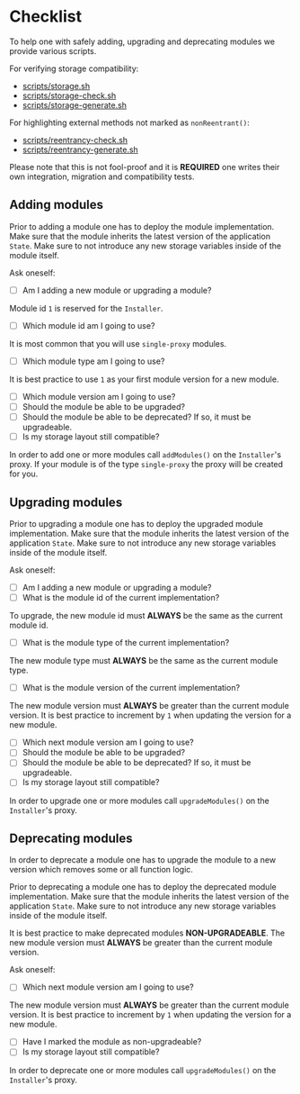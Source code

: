 # Checklist

To help one with safely adding, upgrading and deprecating modules we provide various scripts.

For verifying storage compatibility:

- [scripts/storage.sh](../scripts/storage.sh)
- [scripts/storage-check.sh](../scripts/storage-check.sh)
- [scripts/storage-generate.sh](../scripts/storage-generate.sh)

For highlighting external methods not marked as `nonReentrant()`:

- [scripts/reentrancy-check.sh](../scripts/reentrancy-check.sh)
- [scripts/reentrancy-generate.sh](../scripts/reentrancy-generate.sh)

Please note that this is not fool-proof and it is **REQUIRED** one writes their own integration, migration and compatibility tests.

## Adding modules

Prior to adding a module one has to deploy the module implementation.
Make sure that the module inherits the latest version of the application `State`.
Make sure to not introduce any new storage variables inside of the module itself.

Ask oneself:

- [ ] Am I adding a new module or upgrading a module?

Module id `1` is reserved for the `Installer`.

- [ ] Which module id am I going to use?

It is most common that you will use `single-proxy` modules.

- [ ] Which module type am I going to use?

It is best practice to use `1` as your first module version for a new module.

- [ ] Which module version am I going to use?
- [ ] Should the module be able to be upgraded?
- [ ] Should the module be able to be deprecated? If so, it must be upgradeable.
- [ ] Is my storage layout still compatible?

In order to add one or more modules call `addModules()` on the `Installer`'s proxy.
If your module is of the type `single-proxy` the proxy will be created for you.

## Upgrading modules

Prior to upgrading a module one has to deploy the upgraded module implementation.
Make sure that the module inherits the latest version of the application `State`.
Make sure to not introduce any new storage variables inside of the module itself.

Ask oneself:

- [ ] Am I adding a new module or upgrading a module?
- [ ] What is the module id of the current implementation?

To upgrade, the new module id must **ALWAYS** be the same as the current module id.

- [ ] What is the module type of the current implementation?

The new module type must **ALWAYS** be the same as the current module type.

- [ ] What is the module version of the current implementation?

The new module version must **ALWAYS** be greater than the current module version.
It is best practice to increment by `1` when updating the version for a new module.

- [ ] Which next module version am I going to use?
- [ ] Should the module be able to be upgraded?
- [ ] Should the module be able to be deprecated? If so, it must be upgradeable.
- [ ] Is my storage layout still compatible?

In order to upgrade one or more modules call `upgradeModules()` on the `Installer`'s proxy.

## Deprecating modules

In order to deprecate a module one has to upgrade the module to a new version which removes some or all function logic.

Prior to deprecating a module one has to deploy the deprecated module implementation.
Make sure that the module inherits the latest version of the application `State`.
Make sure to not introduce any new storage variables inside of the module itself.

It is best practice to make deprecated modules **NON-UPGRADEABLE**.
The new module version must **ALWAYS** be greater than the current module version.

Ask oneself:

- [ ] Which next module version am I going to use?

The new module version must **ALWAYS** be greater than the current module version.
It is best practice to increment by `1` when updating the version for a new module.

- [ ] Have I marked the module as non-upgradeable?
- [ ] Is my storage layout still compatible?

In order to deprecate one or more modules call `upgradeModules()` on the `Installer`'s proxy.
